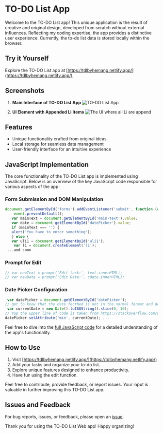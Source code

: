 # TO-DO List App

Welcome to the TO-DO List app! This unique application is the result of creative and original design, developed from scratch without external influences. Reflecting my coding expertise, the app provides a distinctive user experience. Currently, the to-do list data is stored locally within the browser.

## Try it Yourself
Explore the TO-DO List app at [https://tdlbyhemang.netlify.app/](https://tdlbyhemang.netlify.app/)

## Screenshots
1. **Main Interface of TO-DO List App**
   ![TO-DO List App](https://github.com/hemang111/TO-DO-List/assets/85540417/29b05531-e4d7-48ec-a3f8-f9eaef33df1a)

2. **Ul Element with Appended Li Items**
   ![The Ul where all Li are append](https://github.com/hemang111/TO-DO-List/assets/85540417/3e14456e-5625-486b-b89a-d6660e154a8a)

## Features
- Unique functionality crafted from original ideas
- Local storage for seamless data management
- User-friendly interface for an intuitive experience

## JavaScript Implementation
The core functionality of the TO-DO List app is implemented using JavaScript. Below is an overview of the key JavaScript code responsible for various aspects of the app:

### Form Submission and DOM Manipulation
```javascript
document.getElementById('forms').addEventListener('submit', function (event) {
    event.preventDefault();
   var mainText = document.getElementById('main-text').value;
   var date = document.getElementById('datePicker').value;
   if (mainText === '') {
   alert('You have to enter something');
   } else {
   var uli1 = document.getElementById('uli1');
    var li = document.createElement('li');
 ...and soon
```

### Prompt for Edit
```javascript
// var newText = prompt('Edit task:', text.innerHTML);
// var newDate = prompt('Edit Date:', cdate.innerHTML);
```

### Date Picker Configuration
```javascript
 var datePicker = document.getElementById('datePicker');
// got to know that the date fecthed is not in the normal format and does not have splits
 var currentDate = new Date().toISOString().slice(0, 10);
// Yup the upper line of code is taken from https://stackoverflow.com/questions/1531093/get-current-date-in-yyyy-mm-dd-
datePicker.setAttribute('min', currentDate); ...
```

Feel free to dive into the [full JavaScript code]() for a detailed understanding of the app's functionality.

## How to Use
1. Visit [https://tdlbyhemang.netlify.app/](https://tdlbyhemang.netlify.app/)
2. Add your tasks and organize your to-do list.
3. Explore unique features designed to enhance productivity.
4. Have fun using the edit function.

Feel free to contribute, provide feedback, or report issues. Your input is valuable in further improving this TO-DO List app.

## Issues and Feedback
For bug reports, issues, or feedback, please open an [issue](https://github.com/hemang111/TO-DO-List/issues).

Thank you for using the TO-DO List Web app! Happy organizing!

